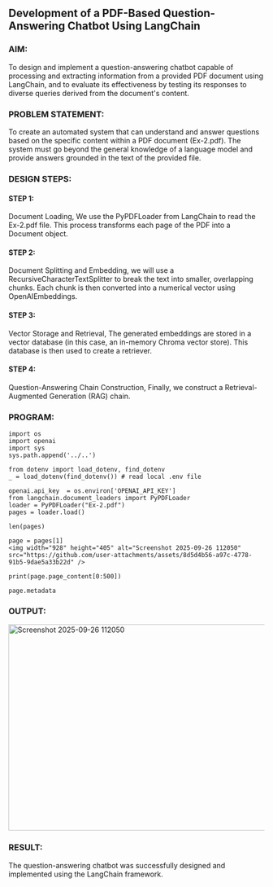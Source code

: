 ## Development of a PDF-Based Question-Answering Chatbot Using LangChain

### AIM:
To design and implement a question-answering chatbot capable of processing and extracting information from a provided PDF document using LangChain, and to evaluate its effectiveness by testing its responses to diverse queries derived from the document's content.

### PROBLEM STATEMENT:
To create an automated system that can understand and answer questions based on the specific content within a PDF document (Ex-2.pdf). The system must go beyond the general knowledge of a language model and provide answers grounded in the text of the provided file.

### DESIGN STEPS:

#### STEP 1:
Document Loading, We use the PyPDFLoader from LangChain to read the Ex-2.pdf file. This process transforms each page of the PDF into a Document object. 

#### STEP 2:
Document Splitting and Embedding, we will use a RecursiveCharacterTextSplitter to break the text into smaller, overlapping chunks. Each chunk is then converted into a numerical vector using OpenAIEmbeddings.

#### STEP 3:
Vector Storage and Retrieval, The generated embeddings are stored in a vector database (in this case, an in-memory Chroma vector store). This database is then used to create a retriever. 

#### STEP 4:
Question-Answering Chain Construction, Finally, we construct a Retrieval-Augmented Generation (RAG) chain.

### PROGRAM:
```
import os
import openai
import sys
sys.path.append('../..')

from dotenv import load_dotenv, find_dotenv
_ = load_dotenv(find_dotenv()) # read local .env file

openai.api_key  = os.environ['OPENAI_API_KEY']
from langchain.document_loaders import PyPDFLoader
loader = PyPDFLoader("Ex-2.pdf")
pages = loader.load()

len(pages)

page = pages[1]
<img width="928" height="405" alt="Screenshot 2025-09-26 112050" src="https://github.com/user-attachments/assets/8d5d4b56-a97c-4778-91b5-9dae5a33b22d" />

print(page.page_content[0:500])

page.metadata
```

### OUTPUT:
<img width="928" height="405" alt="Screenshot 2025-09-26 112050" src="https://github.com/user-attachments/assets/c1027cc3-14c7-4670-9edc-9ddfbaab5a00" />


### RESULT:
The question-answering chatbot was successfully designed and implemented using the LangChain framework.
